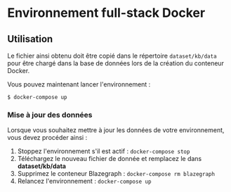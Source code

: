 # Environnement full-stack Docker

## Utilisation



Le fichier ainsi obtenu doit être copié dans le répertoire `dataset/kb/data` pour être chargé dans la base de
données lors de la création du conteneur Docker.

Vous pouvez maintenant lancer l'environnement :

```
$ docker-compose up
```

### Mise à jour des données

Lorsque vous souhaitez mettre à jour les données de votre environnement, vous devez procéder ainsi :

1. Stoppez l'environnement s'il est actif : `docker-compose stop`
1. Téléchargez le nouveau fichier de donnée et remplacez le dans **dataset/kb/data**
2. Supprimez le conteneur Blazegraph : `docker-compose rm blazegraph`
3. Relancez l'environnement : `docker-compose up`

